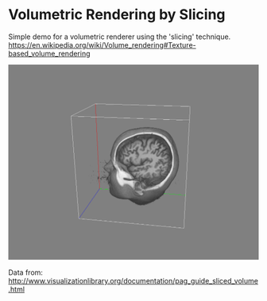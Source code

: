 # Volumetric Rendering by Slicing

Simple demo for a volumetric renderer using the 'slicing' technique.
https://en.wikipedia.org/wiki/Volume_rendering#Texture-based_volume_rendering

<img src="screenshot.png" width="512">

Data from: http://www.visualizationlibrary.org/documentation/pag_guide_sliced_volume.html
